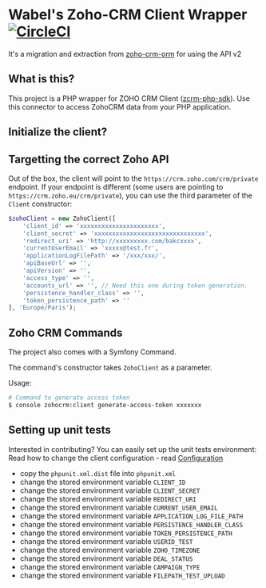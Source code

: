 Wabel's Zoho-CRM Client Wrapper [![CircleCI](https://circleci.com/gh/rbergDrox/zoho-crm-client-wrapper/tree/ci/tests.svg?style=svg)](https://circleci.com/gh/rbergDrox/zoho-crm-client-wrapper/tree/ci/tests)
====================

It's a migration and extraction from [zoho-crm-orm](https://github.com/Wabel/zoho-crm-orm/tree/1.2) for using the API v2 

What is this?
-------------

This project is a PHP wrapper for  ZOHO CRM Client ([zcrm-php-sdk](https://github.com/zoho/zcrm-php-sdk)). Use this connector to access ZohoCRM data from your PHP application.

Initialize the client?
-------------------------------------

Targetting the correct Zoho API
-------------------------------

Out of the box, the client will point to the `https://crm.zoho.com/crm/private` endpoint.
If your endpoint is different (some users are pointing to `https://crm.zoho.eu/crm/private`), you can
use the third parameter of the `Client` constructor:

```php
$zohoClient = new ZohoClient([
    'client_id' => 'xxxxxxxxxxxxxxxxxxxxxx',
    'client_secret' => 'xxxxxxxxxxxxxxxxxxxxxxxxxxxxxxx',
    'redirect_uri' => 'http://xxxxxxxxx.com/bakcxxxx',
    'currentUserEmail' => 'xxxxx@test.fr',
    'applicationLogFilePath' => '/xxx/xxx/',
    'apiBaseUrl' => '',
    'apiVersion' => '',
    'access_type' => '',
    'accounts_url' => '', // Need this one during token generation.
    'persistence_handler_class' => '',
    'token_persistence_path' => ''
], 'Europe/Paris');
```  

Zoho CRM Commands
-------------------------------------
The project also comes with a Symfony Command.

The command's constructor takes `ZohoClient` as a parameter.

Usage:

```sh
# Command to generate access token
$ console zohocrm:client generate-access-token xxxxxxx
```

Setting up unit tests
---------------------

Interested in contributing? You can easily set up the unit tests environment:
Read how to change the client configuration - read [Configuration](https://github.com/zoho/zcrm-php-sdk)
- copy the `phpunit.xml.dist` file into `phpunit.xml`
- change the stored environment variable `CLIENT_ID`
- change the stored environment variable `CLIENT_SECRET`
- change the stored environment variable `REDIRECT_URI`
- change the stored environment variable `CURRENT_USER_EMAIL`
- change the stored environment variable `APPLICATION_LOG_FILE_PATH`
- change the stored environment variable `PERSISTENCE_HANDLER_CLASS`
- change the stored environment variable `TOKEN_PERSISTENCE_PATH`
- change the stored environment variable `USERID_TEST`
- change the stored environment variable `ZOHO_TIMEZONE`
- change the stored environment variable `DEAL_STATUS`
- change the stored environment variable `CAMPAIGN_TYPE`
- change the stored environment variable `FILEPATH_TEST_UPLOAD`
